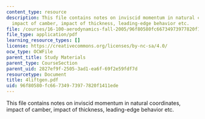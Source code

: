 ```yaml
---
content_type: resource
description: This file contains notes on inviscid momentum in natural coordinates,
  impact of camber, impact of thickness, leading-edge behavior etc.
file: /courses/16-100-aerodynamics-fall-2005/96f80580fc66734973977820f1411ede_4liftgen.pdf
file_type: application/pdf
learning_resource_types: []
license: https://creativecommons.org/licenses/by-nc-sa/4.0/
ocw_type: OCWFile
parent_title: Study Materials
parent_type: CourseSection
parent_uid: 2827ef9f-2505-3ad1-ea6f-69f2e59fdf7d
resourcetype: Document
title: 4liftgen.pdf
uid: 96f80580-fc66-7349-7397-7820f1411ede
---
```

This file contains notes on inviscid momentum in natural coordinates, impact of camber, impact of thickness, leading-edge behavior etc.